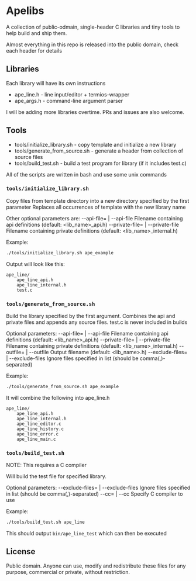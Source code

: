 # Apelibs
A collection of public-odmain, single-header C libraries and tiny tools to help build and ship them.

Almost everything in this repo is released into the public domain, check each header for details


## Libraries

Each library will have its own instructions

- ape_line.h - line input/editor + termios-wrapper
- ape_args.h - command-line argument parser

I will be adding more libraries overtime. PRs and issues are also welcome.

## Tools
- tools/initialize_library.sh - copy template and initialize a new library
- tools/generate_from_source.sh - generate a header from collection of source files
- tools/build_test.sh - build a test program for library (if it includes test.c)

All of the scripts are written in bash and use some unix commands

### `tools/initialize_library.sh`
Copy files from template directory into a new directory specified by the first parameter
Replaces all occurrences of template with the new library name

Other optional parameters are:
    --api-file=<filename> | --api-file <filename>           Filename containing api definitions (default: <lib_name>_api.h)
    --private-file=<filename> | --private-file <filename>   Filename containing private definitions (default: <lib_name>_internal.h)

Example:
```bash
./tools/initialize_library.sh ape_example
```
Output will look like this:
```
ape_line/
    ape_line_api.h
    ape_line_internal.h
    test.c
```

### `tools/generate_from_source.sh`
Build the library specified by the first argument.
Combines the api and private files and appends any source files.
test.c is never included in builds

Optional parameters:
    --api-file=<filename> | --api-file <filename>           Filename containing api definitions (default: <lib_name>_api.h)
    --private-file=<filename> | --private-file <filename>   Filename containing private definitions (default: <lib_name>_internal.h)
    --outfile=<filename> | --outfile <filename>             Output filename (default: <lib_name>.h)
    --exclude-files=<list> | --exclude-files <list>         Ignore files specified in list (should be comma(,)-separated)

Example:
```bash
./tools/generate_from_source.sh ape_example
```

It will combine the following into ape_line.h
```
ape_line/
    ape_line_api.h
    ape_line_internal.h
    ape_line_editor.c
    ape_line_history.c
    ape_line_error.c
    ape_line_main.c
```

### `tools/build_test.sh`
NOTE: This requires a C compiler

Will build the test file for specified library.

Optional parameters:
    --exclude-files=<list> | --exclude-files <list>         Ignore files specified in list (should be comma(,)-separated)
    --cc=<command> | --cc <command>                         Specify C compiler to use

Example:
```bash
./tools/build_test.sh ape_line
```
This should output `bin/ape_line_test` which can then be executed

## License
Public domain. Anyone can use, modify and redistribute these files for any purpose, commercial or private, without restriction.
